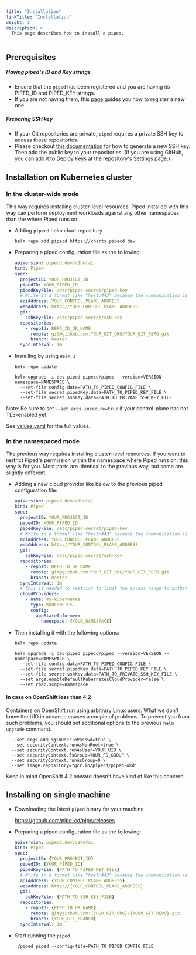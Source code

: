 ```yaml
---
title: "Installation"
linkTitle: "Installation"
weight: 1
description: >
  This page describes how to install a piped.
---
```


## Prerequisites

##### Having piped's ID and Key strings
- Ensure that the `piped` has been registered and you are having its PIPED_ID and PIPED_KEY strings.
- If you are not having them, this [page](/docs/operator-manual/control-plane/registering-a-piped/) guides you how to register a new one.

##### Preparing SSH key
- If your Git repositories are private, `piped` requires a private SSH key to access those repositories.
- Please checkout [this documentation](https://help.github.com/en/github/authenticating-to-github/generating-a-new-ssh-key-and-adding-it-to-the-ssh-agent) for how to generate a new SSH key. Then add the public key to your repositories. (If you are using GitHub, you can add it to Deploy Keys at the repository's Settings page.)

## Installation on Kubernetes cluster
### In the cluster-wide mode
This way requires installing cluster-level resources. Piped installed with this way can perform deployment workloads against any other namespaces than the where Piped runs on.

- Adding `pipecd` helm chart repository

  ```
  helm repo add pipecd https://charts.pipecd.dev
  ```

- Preparing a piped configuration file as the following:

  ``` yaml
  apiVersion: pipecd.dev/v1beta1
  kind: Piped
  spec:
    projectID: YOUR_PROJECT_ID
    pipedID: YOUR_PIPED_ID
    pipedKeyFile: /etc/piped-secret/piped-key
    # Write in a format like "host:443" because the communication is done via gRPC.
    apiAddress: YOUR_CONTROL_PLANE_ADDRESS
    webAddress: http://YOUR_CONTROL_PLANE_ADDRESS
    git:
      sshKeyFile: /etc/piped-secret/ssh-key
    repositories:
      - repoId: REPO_ID_OR_NAME
        remote: git@github.com:YOUR_GIT_ORG/YOUR_GIT_REPO.git
        branch: master
    syncInterval: 1m
  ```

- Installing by using `Helm 3`

  ``` console
  helm repo update

  helm upgrade -i dev-piped pipecd/piped --version=VERSION --namespace=NAMESPACE \
    --set-file config.data=PATH_TO_PIPED_CONFIG_FILE \
    --set-file secret.pipedKey.data=PATH_TO_PIPED_KEY_FILE \
    --set-file secret.sshKey.data=PATH_TO_PRIVATE_SSH_KEY_FILE
  ```

Note: Be sure to set `--set args.insecure=true` if your control-plane has not TLS-enabled yet.

See [values.yaml](https://github.com/pipe-cd/manifests/blob/master/manifests/piped/values.yaml) for the full values.

### In the namespaced mode
The previous way requires installing cluster-level resources. If you want to restrict Piped's permission within the namespace where Piped runs on, this way is for you.
Most parts are identical to the previous way, but some are slightly different.

- Adding a new cloud provider like below to the previous piped configuration file:

  ``` yaml
  apiVersion: pipecd.dev/v1beta1
  kind: Piped
  spec:
    projectID: YOUR_PROJECT_ID
    pipedID: YOUR_PIPED_ID
    pipedKeyFile: /etc/piped-secret/piped-key
    # Write in a format like "host:443" because the communication is done via gRPC.
    apiAddress: YOUR_CONTROL_PLANE_ADDRESS
    webAddress: http://YOUR_CONTROL_PLANE_ADDRESS
    git:
      sshKeyFile: /etc/piped-secret/ssh-key
    repositories:
      - repoId: REPO_ID_OR_NAME
        remote: git@github.com:YOUR_GIT_ORG/YOUR_GIT_REPO.git
        branch: master
    syncInterval: 1m
    # This is needed to restrict to limit the access range to within a namespace.
    cloudProviders:
      - name: my-kubernetes
        type: KUBERNETES
        config:
          appStateInformer:
            namespace: {YOUR_NAMESPACE}
  ```

- Then installing it with the following options:

  ``` console
  helm repo update

  helm upgrade -i dev-piped pipecd/piped --version=VERSION --namespace=NAMESPACE \
    --set-file config.data=PATH_TO_PIPED_CONFIG_FILE \
    --set-file secret.pipedKey.data=PATH_TO_PIPED_KEY_FILE \
    --set-file secret.sshKey.data=PATH_TO_PRIVATE_SSH_KEY_FILE \
    --set args.enableDefaultKubernetesCloudProvider=false \
    --set rbac.scope=namespace
  ```

#### In case on OpenShift less than 4.2
Containers on OpenShift run using arbitrary Linux users. What we don't know the UID in advance causes a couple of problems.
To prevent you from such problems, you should set additional options to the previous `helm upgrade` command.


``` console
  --set args.addLoginUserToPasswd=true \
  --set securityContext.runAsNonRoot=true \
  --set securityContext.runAsUser=YOUR_UID \
  --set securityContext.fsGroup=YOUR_FS_GROUP \
  --set securityContext.runAsGroup=0 \
  --set image.repository="gcr.io/pipecd/piped-okd"
```

Keep in mind OpenShift 4.2 onward doesn't have kind of like this concern.

## Installing on single machine

- Downloading the latest `piped` binary for your machine

  https://github.com/pipe-cd/pipe/releases

- Preparing a piped configuration file as the following:

  ``` yaml
  apiVersion: pipecd.dev/v1beta1
  kind: Piped
  spec:
    projectID: {YOUR_PROJECT_ID}
    pipedID: {YOUR_PIPED_ID}
    pipedKeyFile: {PATH_TO_PIPED_KEY_FILE}
    # Write in a format like "host:443" because the communication is done via gRPC.
    apiAddress: {YOUR_CONTROL_PLANE_ADDRESS}
    webAddress: http://{YOUR_CONTROL_PLANE_ADDRESS}
    git:
      sshKeyFile: {PATH_TO_SSH_KEY_FILE}
    repositories:
      - repoId: {REPO_ID_OR_NAME}
        remote: git@github.com:{YOUR_GIT_ORG}/{YOUR_GIT_REPO}.git
        branch: {YOUR_GIT_BRANCH}
    syncInterval: 1m
  ```

- Start running the `piped`

  ``` console
  ./piped piped --config-file=PATH_TO_PIPED_CONFIG_FILE
  ```

